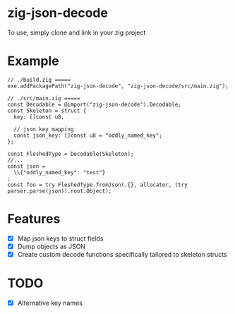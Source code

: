 # zig-json-decode

To use, simply clone and link in your zig project

# Example
```zig
// ./build.zig =====
exe.addPackagePath("zig-json-decode", "zig-json-decode/src/main.zig");

// ./src/main.zig =====
const Decodable = @import("zig-json-decode").Decodable;
const Skeleton = struct {
  key: []const u8,
  
  // json key mapping 
  const json_key: []const u8 = "oddly_named_key";
};

const FleshedType = Decodable(Skeleton);
//...
const json = 
  \\{"oddly_named_key": "test"}
;
const foo = try FleshedType.fromJson(.{}, allocator, (try parser.parse(json)).root.Object);
```

# Features
- [x] Map json keys to struct fields
- [x] Dump objects as JSON
- [x] Create custom decode functions specifically tailored to skeleton structs

# TODO
- [x] Alternative key names
